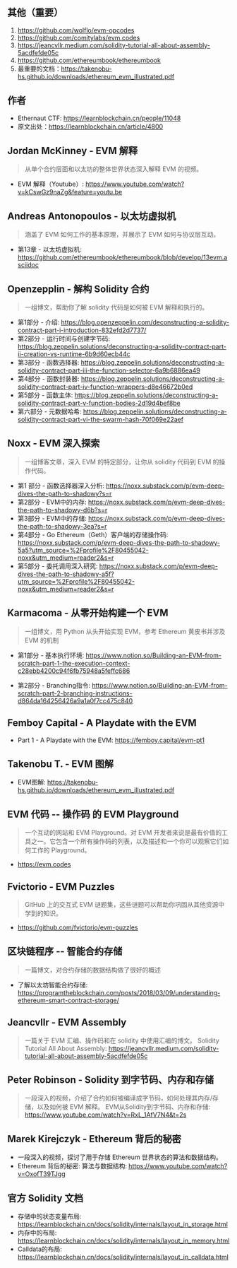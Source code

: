 

## 其他（重要）

1. https://github.com/wolflo/evm-opcodes
2. https://github.com/comitylabs/evm.codes
3. https://jeancvllr.medium.com/solidity-tutorial-all-about-assembly-5acdfefde05c
4. https://github.com/ethereumbook/ethereumbook
5. 最重要的文档：https://takenobu-hs.github.io/downloads/ethereum_evm_illustrated.pdf



## 作者

- Ethernaut CTF: https://learnblockchain.cn/people/11048
- 原文出处：https://learnblockchain.cn/article/4800



## Jordan McKinney - EVM 解释

> 从单个合约层面和以太坊的整体世界状态深入解释 EVM 的视频。

- EVM 解释（Youtube）: https://www.youtube.com/watch?v=kCswGz9naZg&feature=youtu.be



## Andreas Antonopoulos - 以太坊虚拟机

> 涵盖了 EVM 如何工作的基本原理，并展示了 EVM 如何与协议层互动。

- 第13章 - 以太坊虚拟机: https://github.com/ethereumbook/ethereumbook/blob/develop/13evm.asciidoc

## Openzepplin - 解构 Solidity 合约

> 一组博文，帮助你了解 solidity 代码是如何被 EVM 解释和执行的。

- 第1部分 - 介绍: https://blog.openzeppelin.com/deconstructing-a-solidity-contract-part-i-introduction-832efd2d7737/
- 第2部分 - 运行时间与创建字节码: https://blog.zeppelin.solutions/deconstructing-a-solidity-contract-part-ii-creation-vs-runtime-6b9d60ecb44c
- 第3部分 - 函数选择器: https://blog.zeppelin.solutions/deconstructing-a-solidity-contract-part-iii-the-function-selector-6a9b6886ea49
- 第4部分 - 函数封装器: https://blog.zeppelin.solutions/deconstructing-a-solidity-contract-part-iv-function-wrappers-d8e46672b0ed
- 第5部分 - 函数主体: https://blog.zeppelin.solutions/deconstructing-a-solidity-contract-part-v-function-bodies-2d19d4bef8be
- 第六部分 - 元数据哈希: https://blog.zeppelin.solutions/deconstructing-a-solidity-contract-part-vi-the-swarm-hash-70f069e22aef



## Noxx - EVM 深入探索

> 一组博客文章，深入 EVM 的特定部分，让你从 solidity 代码到 EVM 的操作代码。

- 第1 部分 - 函数选择器深入分析: https://noxx.substack.com/p/evm-deep-dives-the-path-to-shadowy?s=r
- 第2部分 - EVM中的内存: https://noxx.substack.com/p/evm-deep-dives-the-path-to-shadowy-d6b?s=r
- 第3部分 - EVM中的存储: https://noxx.substack.com/p/evm-deep-dives-the-path-to-shadowy-3ea?s=r
- 第4部分 - Go Ethereum（Geth）客户端的存储操作码: https://noxx.substack.com/p/evm-deep-dives-the-path-to-shadowy-5a5?utm_source=%2Fprofile%2F80455042-noxx&utm_medium=reader2&s=r
- 第5部分 - 委托调用深入研究: https://noxx.substack.com/p/evm-deep-dives-the-path-to-shadowy-a5f?utm_source=%2Fprofile%2F80455042-noxx&utm_medium=reader2&s=r



## Karmacoma - 从零开始构建一个 EVM

> 一组博文，用 Python 从头开始实现 EVM，参考 Ethereum 黄皮书并涉及 EVM 的机制

- 第1部分 - 基本执行环境: https://www.notion.so/Building-an-EVM-from-scratch-part-1-the-execution-context-c28ebb4200c94f6fb75948a5feffc686

- 第2部分 - Branching指令: https://www.notion.so/Building-an-EVM-from-scratch-part-2-branching-instructions-d864da164256426a9a1a0f7cc475c840



## Femboy Capital - A Playdate with the EVM

- Part 1 - A Playdate with the EVM: https://femboy.capital/evm-pt1



## Takenobu T. - EVM 图解

- EVM图解: https://takenobu-hs.github.io/downloads/ethereum_evm_illustrated.pdf



## EVM 代码 -- 操作码 的 EVM Playground

>  一个互动的网站和 EVM Playground。对 EVM 开发者来说是最有价值的工具之一。它包含一个所有操作码的列表，以及描述和一个你可以观察它们如何工作的 Playground。

- https://evm.codes



## Fvictorio - EVM Puzzles

> GitHub 上的交互式 EVM 谜题集，这些谜题可以帮助你巩固从其他资源中学到的知识。

- https://github.com/fvictorio/evm-puzzles



## 区块链程序 -- 智能合约存储

> 一篇博文，对合约存储的数据结构做了很好的概述

- 了解以太坊智能合约存储: https://programtheblockchain.com/posts/2018/03/09/understanding-ethereum-smart-contract-storage/



## Jeancvllr - EVM Assembly

> 一篇关于 EVM 汇编、操作码和在 solidity 中使用汇编的博文。
> Solidity Tutorial All About Assembly: https://jeancvllr.medium.com/solidity-tutorial-all-about-assembly-5acdfefde05c



## Peter Robinson - Solidity 到字节码、内存和存储

> 一段深入的视频，介绍了合约如何被编译成字节码，如何处理其内存/存储，以及如何被 EVM 解释。
> EVM从Solidity到字节码、内存和存储: https://www.youtube.com/watch?v=RxL_1AfV7N4&t=2s



## Marek Kirejczyk - Ethereum 背后的秘密

- 一段深入的视频，探讨了用于存储 Ethereum 世界状态的算法和数据结构。
- Ethereum 背后的秘密: 算法与数据结构: https://www.youtube.com/watch?v=OxofT39TJgg



## 官方 Solidity 文档

- 存储中的状态变量布局: https://learnblockchain.cn/docs/solidity/internals/layout_in_storage.html
- 内存中的布局: https://learnblockchain.cn/docs/solidity/internals/layout_in_memory.html
- Calldata的布局: https://learnblockchain.cn/docs/solidity/internals/layout_in_calldata.html